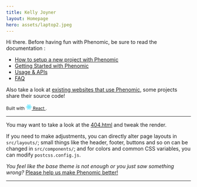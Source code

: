 ```yaml
---
title: Kelly Joyner
layout: Homepage
hero: assets/laptop2.jpeg
---
```


Hi there. Before having fun with Phenomic, be sure to read the documentation :

* [How to setup a new project with Phenomic](https://phenomic.io/docs/setup/)
* [Getting Started with Phenomic](https://phenomic.io/docs/getting-started/)
* [Usage & APIs](https://phenomic.io/docs/usage/)
* [FAQ](https://phenomic.io/docs/faq/)

Also take a look at
[existing websites that use Phenomic](https://phenomic.io/showcase/),
some projects share their source code!

<!-- demo to show you that you can use "assets" folder -->
<small>
  Built with
  <a href="https://facebook.github.io/react/">
    <img alt="" src="assets/react.svg" width="16" height="16" />
    React
  </a>.
</small>

---

You may want to take a look at the [404.html](/404.html) and tweak the render.

If you need to make adjustments, you can directly alter page layouts in
``src/layouts/``;
small things like the header, footer, buttons and so on can be changed in
``src/components/``;
and for colors and common CSS variables, you can modify ``postcss.config.js``.

_You feel like the base theme is not enough or you just saw something wrong?_
[Please help us make Phenomic better!](https://phenomic.io/contributing/)

---
